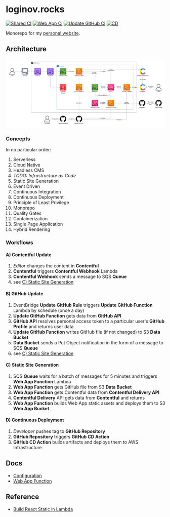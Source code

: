 # loginov.rocks

[![Shared CI](https://github.com/loginov-rocks/loginov-rocks/actions/workflows/shared-ci.yml/badge.svg)](https://github.com/loginov-rocks/loginov-rocks/actions/workflows/shared-ci.yml)
[![Web App CI](https://github.com/loginov-rocks/loginov-rocks/actions/workflows/web-app-ci.yml/badge.svg)](https://github.com/loginov-rocks/loginov-rocks/actions/workflows/web-app-ci.yml)
[![Update GitHub CI](https://github.com/loginov-rocks/loginov-rocks/actions/workflows/update-github-ci.yml/badge.svg)](https://github.com/loginov-rocks/loginov-rocks/actions/workflows/update-github-ci.yml)
[![CD](https://github.com/loginov-rocks/loginov-rocks/actions/workflows/cd.yml/badge.svg)](https://github.com/loginov-rocks/loginov-rocks/actions/workflows/cd.yml)

Monorepo for my [personal website](https://loginov.rocks).

## Architecture

![AWS Architecture Diagram](https://raw.githubusercontent.com/loginov-rocks/loginov-rocks/main/docs/AWS-Architecture-Diagram.png)

### Concepts

In no particular order:

1. Serverless
2. Cloud Native
3. Headless CMS
4. _TODO: Infrastructure as Code_
5. Static Site Generation
6. Event Driven
7. Continuous Integration
8. Continuous Deployment
9. Principle of Least Privilege
10. Monorepo
11. Quality Gates
12. Containerization
13. Single Page Application
14. Hybrid Rendering

### Workflows

#### A) Contentful Update

1. _Editor_ changes the content in **Contentful**
2. **Contentful** triggers **Contentful Webhook** Lambda
3. **Contentful Webhook** sends a message to SQS **Queue**
4. see [C) Static Site Generation](#c-static-site-generation)

#### B) GitHub Update

1. EventBridge **Update GitHub Rule** triggers **Update GitHub Function** Lambda by schedule (once a day)
2. **Update GitHub Function** gets data from **GitHub API**
3. **GitHub API** resolves personal access token to a particular user's **GitHub Profile** and returns user data
4. **Update GitHub Function** writes GitHub file (if not changed) to S3 **Data Bucket**
5. **Data Bucket** sends a Put Object notification in the form of a message to SQS **Queue**
6. see [C) Static Site Generation](#c-static-site-generation)

#### C) Static Site Generation

1. SQS **Queue** waits for a batch of messages for 5 minutes and triggers **Web App Function** Lambda
2. **Web App Function** gets GitHub file from S3 **Data Bucket**
3. **Web App Function** gets Contentful data from **Contentful Delivery API**
4. **Contentful Delivery** API gets data from **Contentful** and returns
5. **Web App Function** builds Web App static assets and deploys them to S3 **Web App Bucket**

#### D) Continuous Deployment

1. _Developer_ pushes tag to **GitHub Repository**
2. **GitHub Repository** triggers **GitHub CD Action**
3. **GitHub CD Action** builds artifacts and deploys them to AWS Infrastructure

## Docs

* [Configuration](https://github.com/loginov-rocks/loginov-rocks/blob/main/docs/Configuration.md)
* [Web App Function](https://github.com/loginov-rocks/loginov-rocks/blob/main/docs/Web-App-Function.md)

## Reference

* [Build React Static in Lambda](https://github.com/loginov-rocks/Build-React-Static-in-Lambda)
